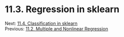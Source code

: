 # 11.3. Regression in sklearn

Next: [11.4. Classification in sklearn](../CH11/11.4.%20Classifiication%20in%20sklearn.md)<br>
Previous: [11.2. Multiple and Nonlinear Regression](../CH11/11.2.%20Multiple%20and%20Nonlinear%20Regression.md)
